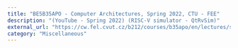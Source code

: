 ```yaml
---
title: "BE5B35APO - Computer Architectures, Spring 2022, CTU - FEE"
description: "(YouTube - Spring 2022) (RISC-V simulator - QtRvSim)"
external_url: "https://cw.fel.cvut.cz/b212/courses/b35apo/en/lectures/start"
category: "Miscellaneous"
---
```

